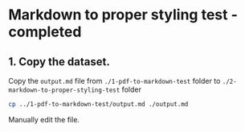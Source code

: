 # Markdown to proper styling test - completed

## 1. Copy the dataset.

Copy the `output.md` file from `./1-pdf-to-markdown-test` folder to `./2-markdown-to-proper-styling-test` folder

```bash
cp ../1-pdf-to-markdown-test/output.md ./output.md
```

Manually edit the file.
